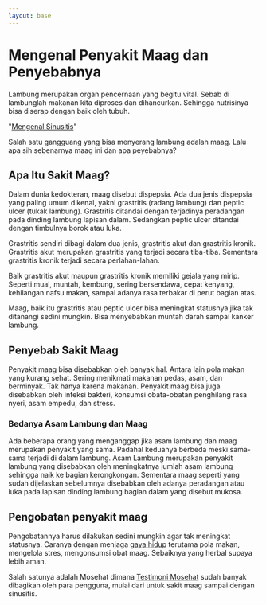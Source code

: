 ```yaml
---
layout: base
---
```


# Mengenal Penyakit Maag dan Penyebabnya

Lambung merupakan organ pencernaan yang begitu vital. Sebab di lambunglah makanan kita diproses dan dihancurkan. Sehingga nutrisinya bisa diserap dengan baik oleh tubuh. 

"[Mengenal Sinusitis](https://gayahidupmika.blogspot.com/2022/03/pengertian-sinusitis.html)"

Salah satu gangguang yang bisa menyerang lambung  adalah maag. Lalu apa sih sebenarnya maag ini dan apa peyebabnya? 

## Apa Itu Sakit Maag? 

Dalam dunia kedokteran, maag disebut dispepsia. Ada dua jenis dispepsia yang paling umum dikenal, yakni grastritis (radang lambung) dan peptic ulcer (tukak lambung). Grastritis ditandai dengan terjadinya peradangan pada dinding lambung lapisan dalam. Sedangkan peptic ulcer ditandai dengan timbulnya borok atau luka. 

Grastritis sendiri dibagi dalam dua jenis, grastritis akut dan grastritis kronik. Grastritis akut merupakan grastritis yang terjadi secara tiba-tiba. Sementara grastritis kronik terjadi secara perlahan-lahan. 

Baik grastritis akut maupun grastritis kronik memiliki gejala yang mirip. Seperti mual, muntah, kembung, sering bersendawa, cepat kenyang, kehilangan nafsu makan, sampai adanya rasa terbakar di perut bagian atas. 

Maag, baik itu grastritis atau peptic ulcer bisa meningkat statusnya jika tak ditanangi sedini mungkin. Bisa menyebabkan muntah darah sampai kanker lambung.

## Penyebab Sakit Maag 

Penyakit maag bisa disebabkan oleh banyak hal. Antara lain pola makan yang kurang sehat. Sering menikmati makanan pedas, asam, dan berminyak. Tak hanya karena makanan. Penyakit maag bisa juga disebabkan oleh infeksi bakteri, konsumsi obata-obatan penghilang rasa nyeri, asam empedu, dan stress.

### Bedanya Asam Lambung dan Maag

Ada beberapa orang yang menganggap jika asam lambung dan maag merupakan penyakit yang sama. Padahal keduanya berbeda meski sama-sama terjadi di dalam lambung. 
Asam Lambung merupakan penyakit lambung yang disebabkan oleh meningkatnya jumlah asam lambung sehingga naik ke bagian kerongkongan. Sementara maag seperti yang sudah dijelaskan sebelumnya disebabkan oleh adanya peradangan atau luka pada lapisan dinding lambung bagian dalam yang disebut mukosa. 

## Pengobatan penyakit maag 

Pengobatannya harus dilakukan sedini mungkin agar tak meningkat statusnya. Caranya dengan menjaga [gaya hidup](https://journal-yuni.com) terutama pola makan, mengelola stres, mengonsumsi obat maag. Sebaiknya yang herbal supaya lebih aman.

Salah satunya adalah Mosehat dimana [Testimoni Mosehat](https://filiasukanulis.com/testimoni-mosehat-sinusitis/) sudah banyak dibagikan oleh para pengguna, mulai dari untuk sakit maag sampai dengan sinusitis.
